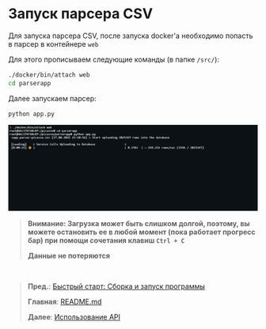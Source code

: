 # Запуск парсера CSV

Для запуска парсера CSV, после запуска docker'а необходимо попасть в парсер в контейнере `web`

Для этого прописываем следующие команды (в папке `/src/`):

```bash
./docker/bin/attach web
cd parserapp
```

Далее запускаем парсер:
```bash
python app.py
```

![Запуск парсера](/docs/images/start_parserapp.png "Запуск парсера")


> **Внимание: Загрузка может быть слишком долгой, поэтому, вы можете остановить ее в любой момент (пока работает прогресс бар) при помощи сочетания клавиш `Ctrl + C`**
> 
> **Данные не потеряются**


<br />

> **Пред.**: [Быстрый старт: Сборка и запуск программы](quick_start.md)
>
> **Главная**: [README.md](/README.md)
> 
> **Далее**: [Использование API](using_api.md)
